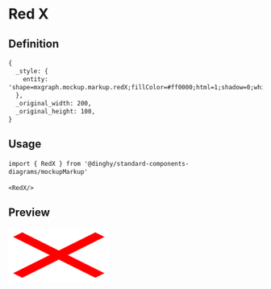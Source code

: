 # Red X

## Definition

```
{
  _style: { 
    entity: 'shape=mxgraph.mockup.markup.redX;fillColor=#ff0000;html=1;shadow=0;whiteSpace=wrap;strokeColor=none;',
  },
  _original_width: 200,
  _original_height: 100,
}
```

## Usage

```
import { RedX } from '@dinghy/standard-components-diagrams/mockupMarkup'

<RedX/>
```

## Preview

<img src="./red-x.png" width="200"/>
